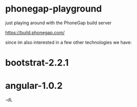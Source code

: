 phonegap-playground
===================

just playing around with the PhoneGap build server

https://build.phonegap.com/

since im also interested in a few other technologies we have:
# bootstrat-2.2.1
# angular-1.0.2



-dL